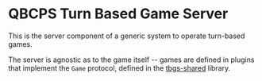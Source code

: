 # QBCPS Turn Based Game Server

This is the server component of a generic system to operate
turn-based games.

The server is agnostic as to the game itself -- games are defined
in plugins that implement the `Game` protocol, defined in the
[tbgs-shared](https://github.com/sbeitzel/tbgs-shared) library.
